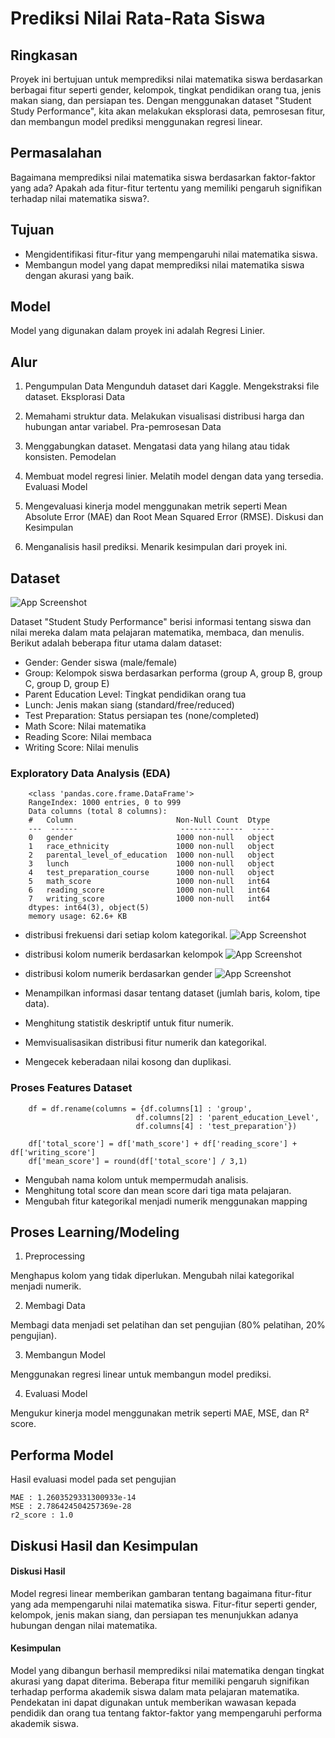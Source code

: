 # Prediksi Nilai Rata-Rata Siswa

## Ringkasan

Proyek ini bertujuan untuk memprediksi nilai matematika siswa berdasarkan berbagai fitur seperti gender, kelompok, tingkat pendidikan orang tua, jenis makan siang, dan persiapan tes. Dengan menggunakan dataset "Student Study Performance", kita akan melakukan eksplorasi data, pemrosesan fitur, dan membangun model prediksi menggunakan regresi linear.

## Permasalahan

Bagaimana memprediksi nilai matematika siswa berdasarkan faktor-faktor yang ada?
Apakah ada fitur-fitur tertentu yang memiliki pengaruh signifikan terhadap nilai matematika siswa?.

## Tujuan

- Mengidentifikasi fitur-fitur yang mempengaruhi nilai matematika siswa.
- Membangun model yang dapat memprediksi nilai matematika siswa dengan akurasi yang baik.

## Model

Model yang digunakan dalam proyek ini adalah Regresi Linier.

## Alur

1. Pengumpulan Data
   Mengunduh dataset dari Kaggle.
   Mengekstraksi file dataset.
   Eksplorasi Data

2. Memahami struktur data.
   Melakukan visualisasi distribusi harga dan hubungan antar variabel.
   Pra-pemrosesan Data

3. Menggabungkan dataset.
   Mengatasi data yang hilang atau tidak konsisten.
   Pemodelan

4. Membuat model regresi linier.
   Melatih model dengan data yang tersedia.
   Evaluasi Model

5. Mengevaluasi kinerja model menggunakan metrik seperti Mean Absolute Error (MAE) dan Root Mean Squared Error (RMSE).
   Diskusi dan Kesimpulan

6. Menganalisis hasil prediksi.
   Menarik kesimpulan dari proyek ini.

## Dataset

![App Screenshot](./gambar/dataset.png)

Dataset "Student Study Performance" berisi informasi tentang siswa dan nilai mereka dalam mata pelajaran matematika, membaca, dan menulis. Berikut adalah beberapa fitur utama dalam dataset:

- Gender: Gender siswa (male/female)
- Group: Kelompok siswa berdasarkan performa (group A, group B, group C, group D, group E)
- Parent Education Level: Tingkat pendidikan orang tua
- Lunch: Jenis makan siang (standard/free/reduced)
- Test Preparation: Status persiapan tes (none/completed)
- Math Score: Nilai matematika
- Reading Score: Nilai membaca
- Writing Score: Nilai menulis

### Exploratory Data Analysis (EDA)

        <class 'pandas.core.frame.DataFrame'>
        RangeIndex: 1000 entries, 0 to 999
        Data columns (total 8 columns):
        #   Column                       Non-Null Count  Dtype
        ---  ------                       --------------  -----
        0   gender                       1000 non-null   object
        1   race_ethnicity               1000 non-null   object
        2   parental_level_of_education  1000 non-null   object
        3   lunch                        1000 non-null   object
        4   test_preparation_course      1000 non-null   object
        5   math_score                   1000 non-null   int64
        6   reading_score                1000 non-null   int64
        7   writing_score                1000 non-null   int64
        dtypes: int64(3), object(5)
        memory usage: 62.6+ KB

- distribusi frekuensi dari setiap kolom kategorikal.
  ![App Screenshot](./gambar/eda.png)

- distribusi kolom numerik berdasarkan kelompok
  ![App Screenshot](./gambar/score.png)

- distribusi kolom numerik berdasarkan gender
  ![App Screenshot](./gambar/gender.png)
- Menampilkan informasi dasar tentang dataset (jumlah baris, kolom, tipe data).
- Menghitung statistik deskriptif untuk fitur numerik.
- Memvisualisasikan distribusi fitur numerik dan kategorikal.
- Mengecek keberadaan nilai kosong dan duplikasi.

### Proses Features Dataset

        df = df.rename(columns = {df.columns[1] : 'group',
                                df.columns[2] : 'parent_education_Level',
                                df.columns[4] : 'test_preparation'})

        df['total_score'] = df['math_score'] + df['reading_score'] + df['writing_score']
        df['mean_score'] = round(df['total_score'] / 3,1)

- Mengubah nama kolom untuk mempermudah analisis.
- Menghitung total score dan mean score dari tiga mata pelajaran.
- Mengubah fitur kategorikal menjadi numerik menggunakan mapping

## Proses Learning/Modeling

1. Preprocessing

Menghapus kolom yang tidak diperlukan.
Mengubah nilai kategorikal menjadi numerik.

2. Membagi Data

Membagi data menjadi set pelatihan dan set pengujian (80% pelatihan, 20% pengujian).

3. Membangun Model

Menggunakan regresi linear untuk membangun model prediksi.

4. Evaluasi Model

Mengukur kinerja model menggunakan metrik seperti MAE, MSE, dan R² score.

## Performa Model

Hasil evaluasi model pada set pengujian

    MAE : 1.2603529331300933e-14
    MSE : 2.786424504257369e-28
    r2_score : 1.0

## Diskusi Hasil dan Kesimpulan

#### Diskusi Hasil

Model regresi linear memberikan gambaran tentang bagaimana fitur-fitur yang ada mempengaruhi nilai matematika siswa.
Fitur-fitur seperti gender, kelompok, jenis makan siang, dan persiapan tes menunjukkan adanya hubungan dengan nilai matematika.

#### Kesimpulan

Model yang dibangun berhasil memprediksi nilai matematika dengan tingkat akurasi yang dapat diterima.
Beberapa fitur memiliki pengaruh signifikan terhadap performa akademik siswa dalam mata pelajaran matematika.
Pendekatan ini dapat digunakan untuk memberikan wawasan kepada pendidik dan orang tua tentang faktor-faktor yang mempengaruhi performa akademik siswa.
